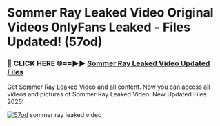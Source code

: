 # Sommer Ray Leaked Video Original Videos 0nlyFans Leaked - Files Updated! (57od)

<h3>🔴 CLICK HERE 🌐==►► <a href="https://tinyurl.com/x26r9saj" rel="nofollow">Sommer Ray Leaked Video Updated Files</a></h3>

Get Sommer Ray Leaked Video and all content. Now you can access all videos and pictures of Sommer Ray Leaked Video. New Updated Files 2025!

[![57od](https://i.imgur.com/LkgZPqh.gif)](https://tinyurl.com/x26r9saj)
sommer ray leaked video